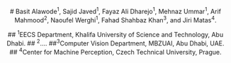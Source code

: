 <p align="center">
# Basit Alawode<sup>1</sup>, Sajid Javed<sup>1</sup>, Fayaz Ali Dharejo<sup>1</sup>, Mehnaz Ummar<sup>1</sup>, Arif Mahmood<sup>2</sup>, Naoufel Werghi<sup>1</sup>, Fahad Shahbaz Khan<sup>3</sup>, and Jiri Matas<sup>4</sup>.
</p>

<p align="center">
## <sup>1</sup>EECS Department, Khalifa University of Science and Technology, Abu Dhabi.
## <sup>2</sup>....
##<sup>3</sup>Computer Vision Department, MBZUAI, Abu Dhabi, UAE.
## <sup>4</sup>Center for Machine Perception, Czech Technical University, Prague.
</p>



